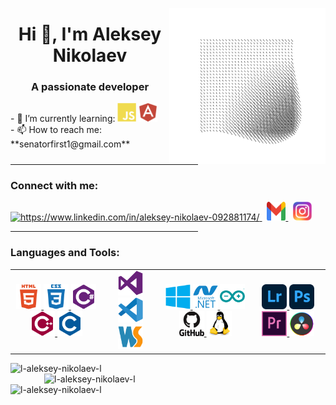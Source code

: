 <p>
    <img align="right" src="/ICONS/AVA.gif" alt="ava" height="250px" width="250px">
</p>
<h1 align="center">Hi 👋, I'm Aleksey Nikolaev</h1>
<h3 align="center">A passionate developer</h3>
<p>
    - 🌱 I’m currently learning:
    <img src="ICONS/JS.svg" alt="JavaScript" height="30" width="30"/>
    <img src="ICONS/Angular.svg" alt="Angular" height="30" width="30"/>
    <br>
    - 📫 How to reach me:<br>
    **senatorfirst1@gmail.com**
</p>
<hr align="left" width="300px">
<h3>Connect with me:</h3>
<p>
    <a href="https://linkedin.com/in/https://www.linkedin.com/in/aleksey-nikolaev-092881174/" target="blank">
        <img src="https://raw.githubusercontent.com/rahuldkjain/github-profile-readme-generator/master/src/images/icons/Social/linked-in-alt.svg"
             alt="https://www.linkedin.com/in/aleksey-nikolaev-092881174/" height="30" width="30" />
    </a>&nbsp;
    <a href="mailto:senatorfirst1@gmail.com" target="_blank">
        <img src="/ICONS/Gmail.svg" alt="Gmail" height="30" width="30">
    </a>&nbsp;
    <a href="https://www.instagram.com/mister.nikolson/" target="_blank">
        <img src="/ICONS/Insta.svg" alt="Instagram" height="30" width="30"/>
    </a>
</p>
<hr align="left" width="300px">
<h3>Languages and Tools:</h3>
<table width="100px">
    <tr>
        <td align="center">
            <a href="https://www.w3.org/html/" target="_blank" rel="noreferrer">
                <img src="/ICONS/HTML5.svg" alt="html5" width="40" height="40" />
            </a>
            <a href="https://www.w3schools.com/css/" target="_blank" rel="noreferrer">
                <img src="/ICONS/CSS3.svg" alt="css3" width="40" height="40" />
            </a>
            <a href="https://www.w3schools.com/cs/" target="_blank" rel="noreferrer">
                <img src="/ICONS/CCharp.svg" alt="csharp" width="40" height="40" />
            </a>
            <a href="https://www.w3schools.com/cpp/" target="_blank" rel="noreferrer">
                <img src="/ICONS/CPP.svg" alt="cplusplus" width="40" height="40" />
            </a>
            <a href="https://www.cprogramming.com/" target="_blank" rel="noreferrer">
                <img src="/ICONS/C.svg" alt="c" width="40" height="40" />
            </a>
        </td>
        <td align="center">
            <a href="https://visualstudio.microsoft.com/" target="_blank" rel="noreferrer">
                <img src="/ICONS/VS.svg" alt="c" width="40" height="40" />
            </a>
            <a href="https://code.visualstudio.com/" target="_blank" rel="noreferrer">
                <img src="/ICONS/VSCode.svg" alt="c" width="40" height="40" />
            </a>
            <a href="https://www.jetbrains.com/webstorm/" target="_blank" rel="noreferrer">
                <img src="/ICONS/WebStorm.svg" alt="c" width="40" height="40" />
            </a>
        </td>
        <td align="center">
            <a href="https://www.microsoft.com/en-us/windows" target="_blank" rel="noreferrer">
                <img src="/ICONS/Windows.svg" alt="Windows" width="40" height="40" />
            </a>
            <a href="https://dotnet.microsoft.com/" target="_blank" rel="noreferrer">
                <img src="/ICONS/DotNet.svg" alt="dotnet" width="40" height="40" />
            </a>
            <a href="https://www.arduino.cc/" target="_blank" rel="noreferrer">
                <img src="/ICONS/Arduino.svg" alt="arduino" width="40" height="40" />
            </a>
            <a href="https://github.com/l-Aleksey-Nikolaev-l/" target="_blank" rel="noreferrer">
                <img src="/ICONS/GitHub.svg" alt="git" width="40" height="40" />
            </a>
            <a href="https://www.linux.org/" target="_blank" rel="noreferrer">
                <img src="/ICONS/Linux.svg" alt="linux" width="40" height="40" />
            </a>
        </td>
        <td align="center">
            <a href="https://lightroom.adobe.com/" target="_blank" rel="noreferrer">
                <img src="/ICONS/LR.svg" alt="LightRoom" width="40" height="40" />
            </a>
            <a href="https://www.photoshop.com/en" target="_blank" rel="noreferrer">
                <img src="/ICONS/PS.svg" alt="photoshop" width="40" height="40" />
            </a>
            <a href="https://www.adobe.com/products/premiere.html" target="_blank" rel="noreferrer">
                <img src="/ICONS/PR.svg" alt="Premiere Pro" width="40" height="40" />
            </a>
            <a href="https://www.blackmagicdesign.com/products/davinciresolve" target="_blank" rel="noreferrer">
                <img src="/ICONS/DaVinci.svg" alt="DaVinci Resolve" width="40" height="40" />
            </a>
        </td>
    </tr>
</table>
<p>
    <img align="left" width="450px" src="https://github-readme-stats.vercel.app/api?username=l-aleksey-nikolaev-l&show_icons=true&locale=en" alt="l-aleksey-nikolaev-l" />
    <img align="right" width="450px" src="https://github-readme-stats.vercel.app/api/top-langs?username=l-aleksey-nikolaev-l&show_icons=true&locale=en&layout=compact" alt="l-aleksey-nikolaev-l" />
    <img align="left" width="450px" src="https://github-readme-streak-stats.herokuapp.com/?user=l-aleksey-nikolaev-l&" alt="l-aleksey-nikolaev-l" />
</p>
